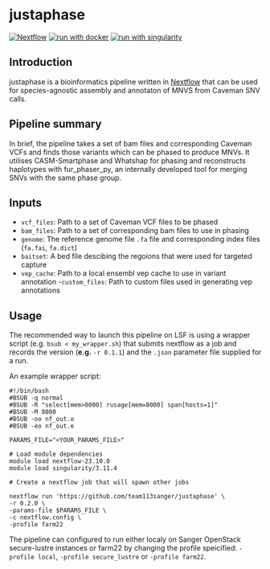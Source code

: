 # justaphase
[![Nextflow](https://img.shields.io/badge/nextflow%20DSL2-%E2%89%A522.04.5-23aa62.svg?labelColor=000000)](https://www.nextflow.io/)
[![run with docker](https://img.shields.io/badge/run%20with-docker-0db7ed?labelColor=000000&logo=docker)](https://www.docker.com/)
[![run with singularity](https://img.shields.io/badge/run%20with-singularity-1d355c.svg?labelColor=000000)](https://sylabs.io/docs/)

## Introduction

justaphase is a bioinformatics pipeline written in [Nextflow](http://www.nextflow.io) that can be used for species-agnostic assembly and annotaton of MNVS from Caveman SNV calls. 

## Pipeline summary

In brief, the pipeline takes a set of bam files and corresponding Caveman VCFs and finds those variants which can be phased to produce MNVs. It utilises CASM-Smartphase and Whatshap for phasing and reconstructs haplotypes with fur_phaser_py, an internally developed tool for merging SNVs with the same phase group.

## Inputs 
- `vcf_files`: Path to a set of Caveman VCF files to be phased
- `bam_files`: Path to a set of corresponding bam files to use in phasing
- `genome`: The reference genome file `.fa` file and corresponding index files (`fa.fai`, `fa.dict`)
- `baitset`: A bed file descibing the regoions that were used for targeted capture 
- `vep_cache`: Path to a local ensembl vep cache to use in variant annotation
-`custom_files`: Path to custom files used in generating vep annotations


## Usage 

The recommended way to launch this pipeline on LSF is using a wrapper script (e.g. `bsub < my_wrapper.sh`) that submits nextflow as a job and records the version (**e.g.** `-r 0.1.1`)  and the `.json` parameter file supplied for a run.

An example wrapper script:
```
#!/bin/bash
#BSUB -q normal
#BSUB -R "select[mem>8000] rusage[mem=8000] span[hosts=1]"
#BSUB -M 8000
#BSUB -oo nf_out.o
#BSUB -eo nf_out.e

PARAMS_FILE="<YOUR_PARAMS_FILE>"

# Load module dependencies
module load nextflow-23.10.0
module load singularity/3.11.4

# Create a nextflow job that will spawn other jobs

nextflow run 'https://github.com/team113sanger/justaphase' \
-r 0.2.0 \
-params-file $PARAMS_FILE \
-c nextflow.config \
-profile farm22 
```

The pipeline can configured to run either localy on Sanger OpenStack secure-lustre instances or farm22 by changing the profile speicified:
`-profile local`, `-profile secure_lustre` or `-profile farm22`. 



